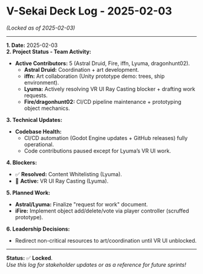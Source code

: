 # V-Sekai Deck Log - 2025-02-03

_(Locked as of 2025-02-03)_

---

**1. Date:** 2025-02-03  
**2. Project Status - Team Activity:**

- **Active Contributors:** 5 (Astral Druid, Fire, iffn, Lyuma, dragonhunt02).
  - **Astral Druid:** Coordination + art development.
  - **iffn:** Art collaboration (Unity prototype demo: trees, ship environment).
  - **Lyuma:** Actively resolving VR UI Ray Casting blocker + drafting work requests.
  - **Fire/dragonhunt02:** CI/CD pipeline maintenance + prototyping object mechanics.

**3. Technical Updates:**

- **Codebase Health:**
  - CI/CD automation (Godot Engine updates + GitHub releases) fully operational.
  - Code contributions paused except for Lyuma’s VR UI work.

**4. Blockers:**

- ✅ **Resolved:** Content Whitelisting (Lyuma).
- 🛑 **Active:** VR UI Ray Casting (Lyuma).

**5. Planned Work:**

- **Astral/Lyuma:** Finalize "request for work" document.
- **iFire:** Implement object add/delete/vote via player controller (scruffed prototype).

**6. Leadership Decisions:**

- Redirect non-critical resources to art/coordination until VR UI unblocked.

---

**Status:** ✅ **Locked**.  
_Use this log for stakeholder updates or as a reference for future sprints!_
